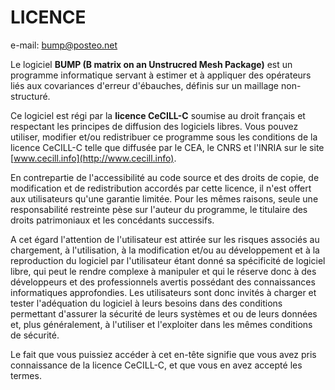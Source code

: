 # LICENCE

e-mail: [bump@posteo.net](mailto:bump@posteo.net)

Le logiciel **BUMP (B matrix on an Unstrucred Mesh Package)** est un programme 
informatique servant à estimer et à appliquer des opérateurs liés aux covariances
d'erreur d'ébauches, définis sur un maillage non-structuré.

Ce logiciel est régi par la **licence CeCILL-C** soumise au droit français et
respectant les principes de diffusion des logiciels libres. Vous pouvez
utiliser, modifier et/ou redistribuer ce programme sous les conditions
de la licence CeCILL-C telle que diffusée par le CEA, le CNRS et l'INRIA 
sur le site [www.cecill.info](http://www.cecill.info).

En contrepartie de l'accessibilité au code source et des droits de copie,
de modification et de redistribution accordés par cette licence, il n'est
offert aux utilisateurs qu'une garantie limitée.  Pour les mêmes raisons,
seule une responsabilité restreinte pèse sur l'auteur du programme,  le
titulaire des droits patrimoniaux et les concédants successifs.

A cet égard  l'attention de l'utilisateur est attirée sur les risques
associés au chargement,  à l'utilisation,  à la modification et/ou au
développement et à la reproduction du logiciel par l'utilisateur étant 
donné sa spécificité de logiciel libre, qui peut le rendre complexe à 
manipuler et qui le réserve donc à des développeurs et des professionnels
avertis possédant  des  connaissances  informatiques approfondies.  Les
utilisateurs sont donc invités à charger  et  tester  l'adéquation  du
logiciel à leurs besoins dans des conditions permettant d'assurer la
sécurité de leurs systèmes et ou de leurs données et, plus généralement, 
à l'utiliser et l'exploiter dans les mêmes conditions de sécurité. 

Le fait que vous puissiez accéder à cet en-tête signifie que vous avez 
pris connaissance de la licence CeCILL-C, et que vous en avez accepté les termes.
